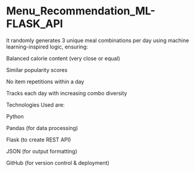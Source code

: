 # Menu_Recommendation_ML-FLASK_API

It randomly generates 3 unique meal combinations per day using machine learning-inspired logic, ensuring:

Balanced calorie content (very close or equal)

Similar popularity scores

No item repetitions within a day

Tracks each day with increasing combo diversity



Technologies Used are:


Python

Pandas (for data processing)

Flask (to create REST API)

JSON (for output formatting)

GitHub (for version control & deployment)
